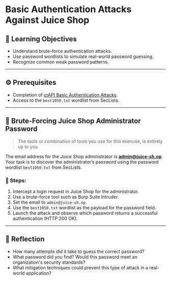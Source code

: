 # Basic Authentication Attacks Against Juice Shop

## 🧠 Learning Objectives
- Understand brute-force authentication attacks.
- Use password wordlists to simulate real-world password guessing.
- Recognize common weak password patterns.

---

## ⚙️ Prerequisites
- Completion of [crAPI Basic Authentication Attacks](../crAPI/5_basic_Authentication_Attacks.md).
- Access to the `best1050.txt` wordlist from SecLists.

---

## 🔐 Brute-Forcing Juice Shop Administrator Password
  
> The tools or combination of tools you use for this exercise, is entirely up to you
  
The email address for the Juice Shop administrator is **admin@juice-sh.op**.  
Your task is to discover the administrator’s password using the password wordlist `best1050.txt` from SecLists.

### 📌 Steps:
1. Intercept a login request in Juice Shop for the administrator.
2. Use a brute-force tool such as Burp Suite Intruder.
3. Set the email to `admin@juice-sh.op`.
4. Use the `best1050.txt` wordlist as the payload for the password field.
5. Launch the attack and observe which password returns a successful authentication (HTTP 200 OK).

---

## 🧠 Reflection
- How many attempts did it take to guess the correct password?
- What password did you find? Would this password meet an organization's security standards?
- What mitigation techniques could prevent this type of attack in a real-world application?
